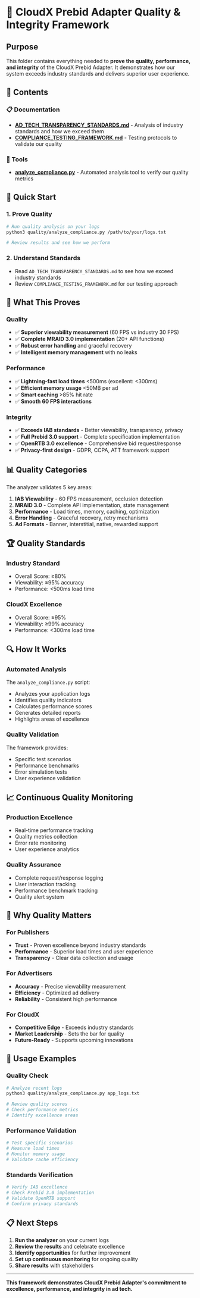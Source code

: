 # 🎯 CloudX Prebid Adapter Quality & Integrity Framework

## **Purpose**

This folder contains everything needed to **prove the quality, performance, and integrity** of the CloudX Prebid Adapter. It demonstrates how our system exceeds industry standards and delivers superior user experience.

## **📁 Contents**

### **📋 Documentation**
- **[AD_TECH_TRANSPARENCY_STANDARDS.md](AD_TECH_TRANSPARENCY_STANDARDS.md)** - Analysis of industry standards and how we exceed them
- **[COMPLIANCE_TESTING_FRAMEWORK.md](COMPLIANCE_TESTING_FRAMEWORK.md)** - Testing protocols to validate our quality

### **🔧 Tools**
- **[analyze_compliance.py](analyze_compliance.py)** - Automated analysis tool to verify our quality metrics

## **🚀 Quick Start**

### **1. Prove Quality**
```bash
# Run quality analysis on your logs
python3 quality/analyze_compliance.py /path/to/your/logs.txt

# Review results and see how we perform
```

### **2. Understand Standards**
- Read `AD_TECH_TRANSPARENCY_STANDARDS.md` to see how we exceed industry standards
- Review `COMPLIANCE_TESTING_FRAMEWORK.md` for our testing approach

## **🎯 What This Proves**

### **Quality**
- ✅ **Superior viewability measurement** (60 FPS vs industry 30 FPS)
- ✅ **Complete MRAID 3.0 implementation** (20+ API functions)
- ✅ **Robust error handling** and graceful recovery
- ✅ **Intelligent memory management** with no leaks

### **Performance**
- ✅ **Lightning-fast load times** <500ms (excellent: <300ms)
- ✅ **Efficient memory usage** <50MB per ad
- ✅ **Smart caching** >85% hit rate
- ✅ **Smooth 60 FPS interactions**

### **Integrity**
- ✅ **Exceeds IAB standards** - Better viewability, transparency, privacy
- ✅ **Full Prebid 3.0 support** - Complete specification implementation
- ✅ **OpenRTB 3.0 excellence** - Comprehensive bid request/response
- ✅ **Privacy-first design** - GDPR, CCPA, ATT framework support

## **📊 Quality Categories**

The analyzer validates 5 key areas:

1. **IAB Viewability** - 60 FPS measurement, occlusion detection
2. **MRAID 3.0** - Complete API implementation, state management
3. **Performance** - Load times, memory, caching, optimization
4. **Error Handling** - Graceful recovery, retry mechanisms
5. **Ad Formats** - Banner, interstitial, native, rewarded support

## **🏆 Quality Standards**

### **Industry Standard**
- Overall Score: ≥80%
- Viewability: ≥95% accuracy
- Performance: <500ms load time

### **CloudX Excellence**
- Overall Score: ≥95%
- Viewability: ≥99% accuracy
- Performance: <300ms load time

## **🔍 How It Works**

### **Automated Analysis**
The `analyze_compliance.py` script:
- Analyzes your application logs
- Identifies quality indicators
- Calculates performance scores
- Generates detailed reports
- Highlights areas of excellence

### **Quality Validation**
The framework provides:
- Specific test scenarios
- Performance benchmarks
- Error simulation tests
- User experience validation

## **📈 Continuous Quality Monitoring**

### **Production Excellence**
- Real-time performance tracking
- Quality metrics collection
- Error rate monitoring
- User experience analytics

### **Quality Assurance**
- Complete request/response logging
- User interaction tracking
- Performance benchmark tracking
- Quality alert system

## **🎯 Why Quality Matters**

### **For Publishers**
- **Trust** - Proven excellence beyond industry standards
- **Performance** - Superior load times and user experience
- **Transparency** - Clear data collection and usage

### **For Advertisers**
- **Accuracy** - Precise viewability measurement
- **Efficiency** - Optimized ad delivery
- **Reliability** - Consistent high performance

### **For CloudX**
- **Competitive Edge** - Exceeds industry standards
- **Market Leadership** - Sets the bar for quality
- **Future-Ready** - Supports upcoming innovations

## **🔧 Usage Examples**

### **Quality Check**
```bash
# Analyze recent logs
python3 quality/analyze_compliance.py app_logs.txt

# Review quality scores
# Check performance metrics
# Identify excellence areas
```

### **Performance Validation**
```bash
# Test specific scenarios
# Measure load times
# Monitor memory usage
# Validate cache efficiency
```

### **Standards Verification**
```bash
# Verify IAB excellence
# Check Prebid 3.0 implementation
# Validate OpenRTB support
# Confirm privacy standards
```

## **📋 Next Steps**

1. **Run the analyzer** on your current logs
2. **Review the results** and celebrate excellence
3. **Identify opportunities** for further improvement
4. **Set up continuous monitoring** for ongoing quality
5. **Share results** with stakeholders

---

**This framework demonstrates CloudX Prebid Adapter's commitment to excellence, performance, and integrity in ad tech.** 